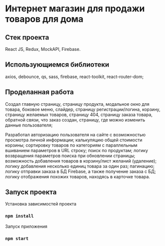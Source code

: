 # Интернет магазин для продажи товаров для дома

## Стек проекта
React JS, Redux, MockAPI, Firebase.

## Использующиемся библиотеки
axios, debounce, qs, sass, firebase, react-toolkit, react-router-dom;  

## Проделанная работа
Создал главную страницу, страницу продукта, модальное окно для товара, боковое меню, слайдер, страницу регистрации/логина, корзину, страницу желаемых товаров, страницу 404, страницу заказа товара, обратной связи, что заказ создан, страницу, где можно изменить данные пользователя;

Разработал авторизацию пользователя на сайте с возможностью просмотра личной информации; калькуляцию общей стоимости корзины; сортировку товаров по категориям c параллельным вшиванием параметров в URL строку; поиск по продуктам; логику возвращения параметров поиска при обновлении страницы; возможность добавления товаров в корзину/лист желаний (удаление); логику добавления несколько единиц товара за один раз; пагинацию; логику отправки заказа в БД Firebase, а также получение заказа с БД; логику отображения похожих товаров, находясь в карточке товара.

## Запуск проекта

Установка зависимостей проекта
### `npm install`

Запуск приложения
### `npm start`
